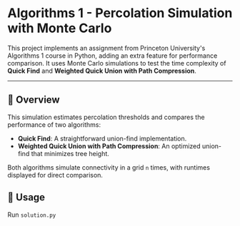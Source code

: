 # Algorithms 1 - Percolation Simulation with Monte Carlo

This project implements an assignment from Princeton University's Algorithms 1 course in Python, adding an extra feature for performance comparison. It uses Monte Carlo simulations to test the time complexity of **Quick Find** and **Weighted Quick Union with Path Compression**.

---

## 📜 Overview

This simulation estimates percolation thresholds and compares the performance of two algorithms:
- **Quick Find**: A straightforward union-find implementation.
- **Weighted Quick Union with Path Compression**: An optimized union-find that minimizes tree height.

Both algorithms simulate connectivity in a grid `n` times, with runtimes displayed for direct comparison.

## 🚀 Usage

Run `solution.py`
